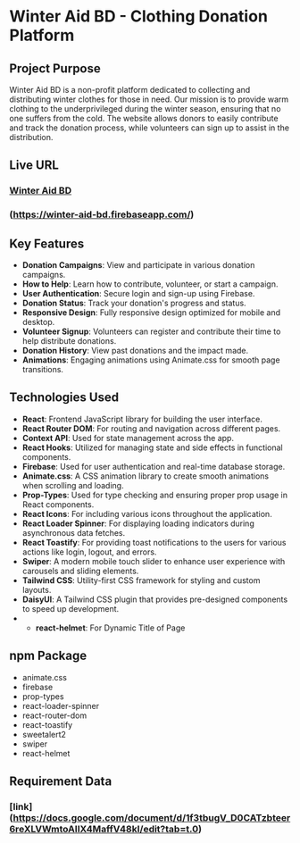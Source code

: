 # Winter Aid BD - Clothing Donation Platform

## Project Purpose

Winter Aid BD is a non-profit platform dedicated to collecting and distributing winter clothes for those in need. Our mission is to provide warm clothing to the underprivileged during the winter season, ensuring that no one suffers from the cold. The website allows donors to easily contribute and track the donation process, while volunteers can sign up to assist in the distribution.

## Live URL

### [Winter Aid BD](https://winter-aid-bd.firebaseapp.com/)
### (https://winter-aid-bd.firebaseapp.com/)

## Key Features

- **Donation Campaigns**: View and participate in various donation campaigns.
- **How to Help**: Learn how to contribute, volunteer, or start a campaign.
- **User Authentication**: Secure login and sign-up using Firebase.
- **Donation Status**: Track your donation's progress and status.
- **Responsive Design**: Fully responsive design optimized for mobile and desktop.
- **Volunteer Signup**: Volunteers can register and contribute their time to help distribute donations.
- **Donation History**: View past donations and the impact made.
- **Animations**: Engaging animations using Animate.css for smooth page transitions.

## Technologies Used

- **React**: Frontend JavaScript library for building the user interface.
- **React Router DOM**: For routing and navigation across different pages.
- **Context API**: Used for state management across the app.
- **React Hooks**: Utilized for managing state and side effects in functional components.
- **Firebase**: Used for user authentication and real-time database storage.
- **Animate.css**: A CSS animation library to create smooth animations when scrolling and loading.
- **Prop-Types**: Used for type checking and ensuring proper prop usage in React components.
- **React Icons**: For including various icons throughout the application.
- **React Loader Spinner**: For displaying loading indicators during asynchronous data fetches.
- **React Toastify**: For providing toast notifications to the users for various actions like login, logout, and errors.
- **Swiper**: A modern mobile touch slider to enhance user experience with carousels and sliding elements.
- **Tailwind CSS**: Utility-first CSS framework for styling and custom layouts.
- **DaisyUI**: A Tailwind CSS plugin that provides pre-designed components to speed up development.
- - **react-helmet**: For Dynamic Title of Page

## npm Package

- animate.css
- firebase
- prop-types
- react-loader-spinner
- react-router-dom
- react-toastify
- sweetalert2
- swiper
- react-helmet

## Requirement Data

### [link] (https://docs.google.com/document/d/1f3tbugV_D0CATzbteer6reXLVWmtoAIIX4MaffV48kI/edit?tab=t.0)

